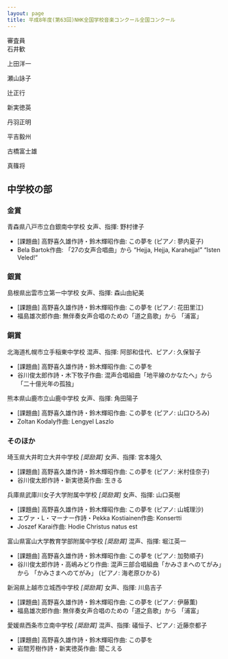```yaml
---
layout: page
title: 平成8年度(第63回)NHK全国学校音楽コンクール全国コンクール
---
```

審査員  
石井歓

上田洋一

瀬山詠子

辻正行

新実徳英

丹羽正明

平吉毅州

古橋富士雄

真篠将

中学校の部
----------

### 金賞

<span class="choir-name">青森県八戸市立白銀南中学校</span>
女声、指揮: 野村律子
-   \[課題曲\] 高野喜久雄作詩・鈴木輝昭作曲: この夢を (ピアノ: 蓼内夏子)
-   Bela Bartok作曲: 「27の女声合唱曲」から “Hejja, Hejja, Karahejja!” “Isten Veled!”

### 銀賞

<span class="choir-name">島根県出雲市立第一中学校</span>
女声、指揮: 森山由紀美
-   \[課題曲\] 高野喜久雄作詩・鈴木輝昭作曲: この夢を (ピアノ: 花田里江)
-   福島雄次郎作曲: 無伴奏女声合唱のための「道之島歌」から 「浦富」

### 銅賞

<span class="choir-name">北海道札幌市立手稲東中学校</span>
混声、指揮: 阿部和佳代、ピアノ: 久保智子
-   \[課題曲\] 高野喜久雄作詩・鈴木輝昭作曲: この夢を
-   谷川俊太郎作詩・木下牧子作曲: 混声合唱組曲「地平線のかなたへ」から 「二十億光年の孤独」

<span class="choir-name">熊本県山鹿市立山鹿中学校</span>
女声、指揮: 角田陽子
-   \[課題曲\] 高野喜久雄作詩・鈴木輝昭作曲: この夢を (ピアノ: 山口ひろみ)
-   Zoltan Kodaly作曲: Lengyel Laszlo

### そのほか

<span class="choir-name">埼玉県大井町立大井中学校</span> *\[奨励賞\]*
女声、指揮: 宮本隆久
-   \[課題曲\] 高野喜久雄作詩・鈴木輝昭作曲: この夢を (ピアノ: 米村佳奈子)
-   谷川俊太郎作詩・新実徳英作曲: 生きる

<span class="choir-name">兵庫県武庫川女子大学附属中学校</span> *\[奨励賞\]*
女声、指揮: 山口英樹
-   \[課題曲\] 高野喜久雄作詩・鈴木輝昭作曲: この夢を (ピアノ: 山城理沙)
-   エヴァ・L・マーナー作詩・Pekka Kostiainen作曲: Konsertti
-   Joszef Karai作曲: Hodie Christus natus est

<span class="choir-name">富山県富山大学教育学部附属中学校</span> *\[奨励賞\]*
混声、指揮: 堀江英一
-   \[課題曲\] 高野喜久雄作詩・鈴木輝昭作曲: この夢を (ピアノ: 加勢順子)
-   谷川俊太郎作詩・高嶋みどり作曲: 混声三部合唱組曲「かみさまへのてがみ」から 「かみさまへのてがみ」 (ピアノ: 海老原ひかる)

<span class="choir-name">新潟県上越市立城西中学校</span> *\[奨励賞\]*
女声、指揮: 川島吉子
-   \[課題曲\] 高野喜久雄作詩・鈴木輝昭作曲: この夢を (ピアノ: 伊藤薫)
-   福島雄次郎作曲: 無伴奏女声合唱のための「道之島歌」から 「浦富」

<span class="choir-name">愛媛県西条市立南中学校</span> *\[奨励賞\]*
混声、指揮: 礒恒子、ピアノ: 近藤奈都子
-   \[課題曲\] 高野喜久雄作詩・鈴木輝昭作曲: この夢を
-   岩間芳樹作詩・新実徳英作曲: 聞こえる

